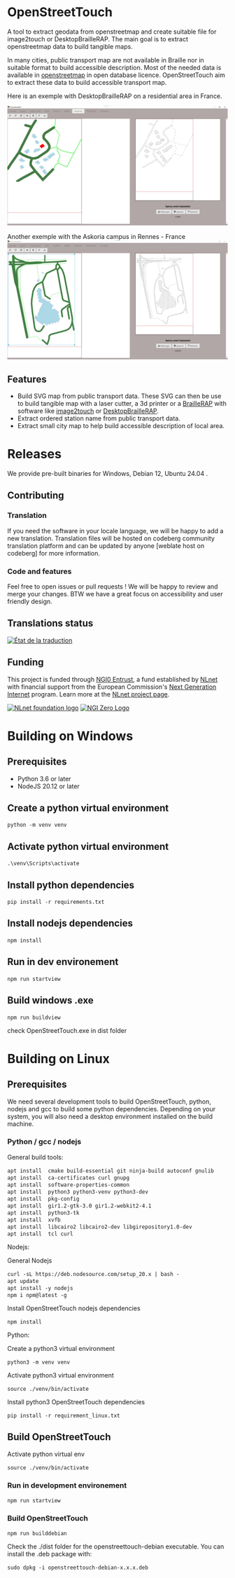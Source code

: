 # OpenStreetTouch

A tool to extract geodata from openstreetmap and create suitable file for image2touch or DesktopBrailleRAP. The main goal is to extract openstreetmap data to build tangible maps.

In many cities, public transport map are not available in Braille nor in suitable format to build accessible description. Most of the needed data is available in [openstreetmap](https://www.openstreetmap.org/) in open database licence. OpenStreetTouch aim to extract these data to build accessible transport map.

Here is an exemple with DesktopBrailleRAP on a residential area in France.

![DesktopBrailleRAP view translating the vector map in tangible map](./screenshot/petiteferme.jpg)

Another exemple with the Askoria campus in Rennes - France
![DesktopBrailleRAP view translating the vector map in tangible map](./screenshot/askoria.jpg)

## Features
- Build SVG map from public transport data. These SVG can then be use to build tangible map with a laser cutter, a 3d printer or a [BrailleRAP](https://github.com/braillerap/BrailleRap) with software like [image2touch](https://github.com/myhumankit/Image2Touch) or [DesktopBrailleRAP](https://github.com/braillerap/DesktopBrailleRAP).
- Extract ordered station name from public transport data.
- Extract small city map to help build accessible description of local area.

# Releases
We provide pre-built binaries for Windows, Debian 12, Ubuntu 24.04 .


## Contributing

### Translation
If you need the software in your locale language, we will be happy to add a new translation. Translation files will be hosted on codeberg community translation platform and can be updated by anyone [weblate host on codeberg] for more information.


### Code and features
Feel free to open issues or pull requests ! We will be happy to review and merge your changes. BTW we have a great focus on accessibility and user friendly design.

## Translations status
<a href="https://translate.codeberg.org/engage/openstreettouch/">
<img src="https://translate.codeberg.org/widget/openstreettouch/ihm/multi-green.svg" alt="État de la traduction" />
</a>

## Funding

This project is funded through [NGI0 Entrust](https://nlnet.nl/entrust), a fund established by [NLnet](https://nlnet.nl) with financial support from the European Commission's [Next Generation Internet](https://ngi.eu) program. Learn more at the [NLnet project page](https://nlnet.nl/project/BrailleRAP).

[<img src="https://nlnet.nl/logo/banner.png" alt="NLnet foundation logo" width="20%" />](https://nlnet.nl)
[<img src="https://nlnet.nl/image/logos/NGI0_tag.svg" alt="NGI Zero Logo" width="20%" />](https://nlnet.nl/entrust)


# Building on Windows

## Prerequisites

* Python 3.6 or later
* NodeJS 20.12 or later

## Create a python virtual environment

```
python -m venv venv
```

## Activate python virtual environment

```
.\venv\Scripts\activate
```

## Install python dependencies

```
pip install -r requirements.txt
```

## Install nodejs dependencies

```
npm install
```

## Run in dev environement

```
npm run startview
```

## Build windows .exe

```
npm run buildview
```
check OpenStreetTouch.exe in dist folder


# Building on Linux

## Prerequisites
We need several development tools to build OpenStreetTouch, python, nodejs and gcc to build some python dependencies.
Depending on your system, you will also need a desktop environment installed on the build machine.


### Python / gcc / nodejs

General build tools:

    apt install  cmake build-essential git ninja-build autoconf gnulib
    apt install  ca-certificates curl gnupg
    apt install  software-properties-common
    apt install  python3 python3-venv python3-dev
    apt install  pkg-config 
    apt install  gir1.2-gtk-3.0 gir1.2-webkit2-4.1
    apt install  python3-tk 
    apt install  xvfb
    apt install  libcairo2 libcairo2-dev libgirepository1.0-dev
    apt install  tcl curl

Nodejs:

General Nodejs
    
    curl -sL https://deb.nodesource.com/setup_20.x | bash -
    apt update
    apt install -y nodejs
    npm i npm@latest -g

Install OpenStreetTouch nodejs dependencies

    npm install

Python:

Create a python3 virtual environment

    python3 -m venv venv

Activate python3 virtual environment

    source ./venv/bin/activate

Install python3 OpenStreetTouch dependencies

    pip install -r requirement_linux.txt

## Build OpenStreetTouch

Activate python virtual env 

    source ./venv/bin/activate

### Run in development environement

    npm run startview

### Build OpenStreetTouch

    npm run builddebian

Check the ./dist folder for the openstreettouch-debian executable. You can install the .deb package with:

    sudo dpkg -i openstreettouch-debian-x.x.x.deb




